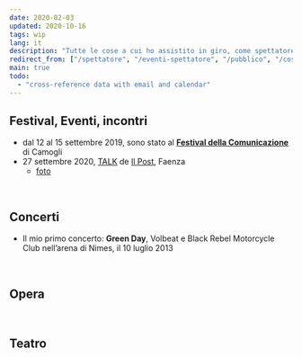 ```yaml
---
date: 2020-02-03
updated: 2020-10-16
tags: wip
lang: it
description: "Tutte le cose a cui ho assistito in giro, come spettatore, fan entusiasta, ascoltatore appassionato, studente curioso, insomma, ogni possibile variabile che mi rendeva uno che sta davanti al palco, non dietro come al solito"
redirect_from: ["/spettatore", "/eventi-spettatore", "/pubblico", "/cose-spettatore"]
main: true
todo:
  - "cross-reference data with email and calendar"
---
```

## Festival, Eventi, incontri

- dal 12 al 15 settembre 2019, sono stato al [**Festival della Comunicazione**](http://www.festivalcomunicazione.it/ "Sito web del Festival della Comunicazione") di Camogli
- 27 settembre 2020, [TALK](https://ilpost.it/talk-2) de [Il Post](https://ilpost.it "Il Post"), Faenza
	- [foto](https://images.tommi.space/index?/category/1-talk_il_post "Immagini da TALK a Faenza")

<br>

## Concerti

- Il mio primo concerto: **Green Day**, Volbeat e Black Rebel Motorcycle Club nell’arena di Nimes, il 10 luglio 2013

<br>

## Opera

<br>

## Teatro